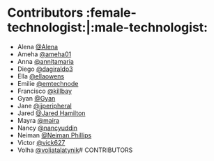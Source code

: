 # Contributors :female-technologist:|:male-technologist:
- Alena [
@Alena
](https://github.com/alenapuzach)
- Ameha [@ameha01](https://github.com/ameha01)
- Anna [@annitamaria](https://github.com/ANNITAMARIA)
- Diego [@dagiraldo3](https://github.com/dagiraldo3)
- Ella [@ellaowens](https://github.com/ellaowens)
- Emilie [@emtechnode](https://github.com/emiliedionisio)
- Francisco [@killbay](https://github.com/killbay)
- Gyan [
@Gyan
](https://github.com/gyanlawson)
- Jane [@jjperipheral](https://github.com/jjperipheral)
- Jared [
@Jared Hamilton
](https://www.github.com/)
- Mayra [@maira](https://github.com/mbarri0s)
- Nancy [@nancyuddin](https://github.com/nancyuddin)
- Neiman [
@Neiman Phillips
](https://github.com/bull-in-the-heather)
- Victor [@vick627](https://github.com/vick627)
- Volha [@voliatalatynik](https://github.com/voliatalatynik)# CONTRIBUTORS
